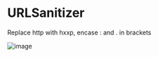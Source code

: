 # URLSanitizer
Replace http with hxxp, encase : and . in brackets

![image](https://github.com/user-attachments/assets/55084e39-a314-4279-ab8f-b88997ff30cd)

